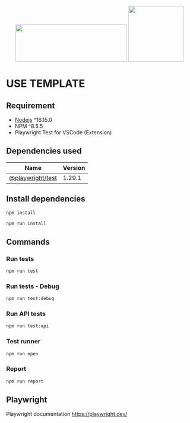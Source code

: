 <p align="center">
  <a href="https://playwright.dev/"><img src="https://playwright.dev/img/playwright-logo.svg" width="300" height="100"/></a>
<a href="https://www.ingenieriazeros.com/"><img src="https://1.bp.blogspot.com/-Q_GalsLLP0A/YYoUh73-MuI/AAAAAAAAMNc/OB4AIcWjB-UWJDKgH3c-kd0Syqt92lI-ACNcBGAsYHQ/s320/IMG_1169.PNG" width="150" height="150"></a>
</p>

# USE TEMPLATE
## Requirement
- [Nodejs] ^16.15.0
- NPM ^8.5.5
- Playwright Test for VSCode (Extension)

[Nodejs]: https://nodejs.org/en/

## Dependencies used
| Name                           | Version |
| ------------------------------ | ------- |
| [@playwright/test]             |  1.29.1 |

[@playwright/test]: https://github.com/Microsoft/playwright

## Install dependencies
```bash
npm install
```
```bash
npm run install
```

## Commands
### Run tests
```bash
npm run test
```

### Run tests - Debug
```bash
npm run test:debug
```

### Run API tests
```bash
npm run test:api
```

### Test runner
```bash
npm run open
```

### Report
```bash
npm run report
```

## Playwright
Playwright documentation
https://playwright.dev/

[https://playwright.dev/]: https://playwright.dev/
